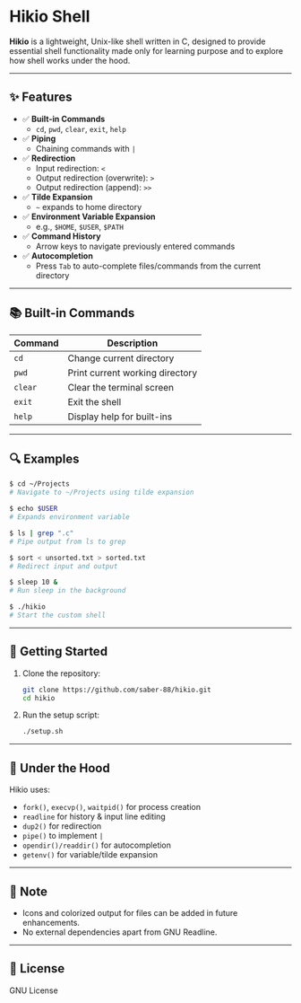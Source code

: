 #  Hikio Shell

**Hikio** is a lightweight, Unix-like shell written in C, designed to provide essential shell functionality made only for learning purpose and to explore how shell works under the hood.

---

## ✨ Features

- ✅ **Built-in Commands**
  - `cd`, `pwd`, `clear`, `exit`, `help`
- ✅ **Piping**
  - Chaining commands with `|`
- ✅ **Redirection**
  - Input redirection: `<`
  - Output redirection (overwrite): `>`
  - Output redirection (append): `>>`
- ✅ **Tilde Expansion**
  - `~` expands to home directory
- ✅ **Environment Variable Expansion**
  - e.g., `$HOME`, `$USER`, `$PATH`
- ✅ **Command History**
  - Arrow keys to navigate previously entered commands
- ✅ **Autocompletion**
  - Press `Tab` to auto-complete files/commands from the current directory

---

## 📚 Built-in Commands

| Command | Description                      |
|---------|----------------------------------|
| `cd`    | Change current directory         |
| `pwd`   | Print current working directory  |
| `clear` | Clear the terminal screen        |
| `exit`  | Exit the shell                   |
| `help`  | Display help for built-ins       |

---

## 🔍 Examples

```bash
$ cd ~/Projects
# Navigate to ~/Projects using tilde expansion

$ echo $USER
# Expands environment variable

$ ls | grep ".c"
# Pipe output from ls to grep

$ sort < unsorted.txt > sorted.txt
# Redirect input and output

$ sleep 10 &
# Run sleep in the background

$ ./hikio
# Start the custom shell
```

---

## 🚀 Getting Started

1. Clone the repository:
   ```bash
   git clone https://github.com/saber-88/hikio.git
   cd hikio
   ```

2. Run the setup script:
   ```bash
   ./setup.sh
   ```


---

## 🧠 Under the Hood

Hikio uses:
- `fork()`, `execvp()`, `waitpid()` for process creation
- `readline` for history & input line editing
- `dup2()` for redirection
- `pipe()` to implement `|`
- `opendir()/readdir()` for autocompletion
- `getenv()` for variable/tilde expansion

---

## 📌 Note

- Icons and colorized output for files can be added in future enhancements.
- No external dependencies apart from GNU Readline.

---

## 📜 License

GNU License
